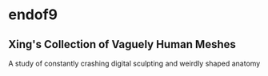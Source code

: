 # endof9
## Xing's Collection of Vaguely Human Meshes
A study of constantly crashing digital sculpting and weirdly shaped anatomy
